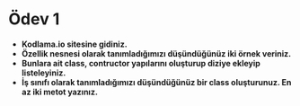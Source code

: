 # Ödev 1

- <b>Kodlama.io sitesine gidiniz.<b>
- Özellik nesnesi olarak tanımladığımızı düşündüğünüz iki örnek veriniz.<b>
- Bunlara ait class, contructor yapılarını oluşturup diziye ekleyip listeleyiniz.<b>
- İş sınıfı olarak tanımladığımızı düşündüğünüz bir class oluşturunuz. En az iki metot yazınız.
